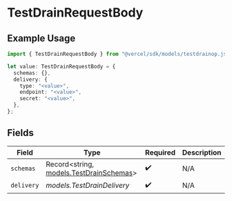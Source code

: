 # TestDrainRequestBody

## Example Usage

```typescript
import { TestDrainRequestBody } from "@vercel/sdk/models/testdrainop.js";

let value: TestDrainRequestBody = {
  schemas: {},
  delivery: {
    type: "<value>",
    endpoint: "<value>",
    secret: "<value>",
  },
};
```

## Fields

| Field                                                                    | Type                                                                     | Required                                                                 | Description                                                              |
| ------------------------------------------------------------------------ | ------------------------------------------------------------------------ | ------------------------------------------------------------------------ | ------------------------------------------------------------------------ |
| `schemas`                                                                | Record<string, [models.TestDrainSchemas](../models/testdrainschemas.md)> | :heavy_check_mark:                                                       | N/A                                                                      |
| `delivery`                                                               | *models.TestDrainDelivery*                                               | :heavy_check_mark:                                                       | N/A                                                                      |